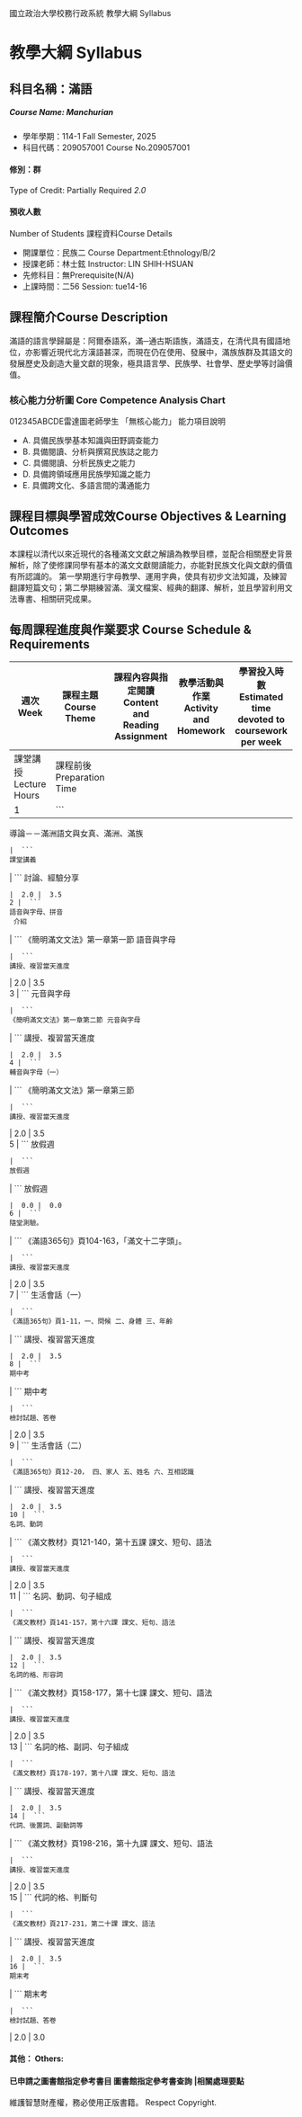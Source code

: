 國立政治大學校務行政系統 教學大綱 Syllabus
# 教學大綱 Syllabus
##  科目名稱：滿語 
#####  Course Name: Manchurian
  * 學年學期：114-1 Fall Semester, 2025 
  * 科目代碼：209057001 Course No.209057001
#### 修別：群
Type of Credit: Partially Required 
_2.0_
#### 預收人數
Number of Students
課程資料Course Details
  * 開課單位：民族二 Course Department:Ethnology/B/2 
  * 授課老師：林士鉉 Instructor: LIN SHIH-HSUAN 
  * 先修科目：無Prerequisite(N/A)
  * 上課時間：二56 Session: tue14-16 
##  課程簡介Course Description
滿語的語言學歸屬是：阿爾泰語系，滿─通古斯語族，滿語支，在清代具有國語地位，亦影響近現代北方漢語甚深，而現在仍在使用、發展中，滿族族群及其語文的發展歷史及創造大量文獻的現象，極具語言學、民族學、社會學、歷史學等討論價值。
###  核心能力分析圖 Core Competence Analysis Chart
012345ABCDE雷達圖老師學生
「無核心能力」 
能力項目說明
  * A. 具備民族學基本知識與田野調查能力
  * B. 具備閱讀、分析與撰寫民族誌之能力
  * C. 具備閱讀、分析民族史之能力
  * D. 具備跨領域應用民族學知識之能力
  * E. 具備跨文化、多語言間的溝通能力
##  課程目標與學習成效Course Objectives & Learning Outcomes 
本課程以清代以來近現代的各種滿文文獻之解讀為教學目標，並配合相關歷史背景解析，除了使修課同學有基本的滿文文獻閱讀能力，亦能對民族文化與文獻的價值有所認識的。
第一學期進行字母教學、運用字典，使具有初步文法知識，及練習翻譯短篇文句；第二學期練習滿、漢文檔案、經典的翻譯、解析，並且學習利用文法專書、相關研究成果。
##  每周課程進度與作業要求 Course Schedule & Requirements
週次 Week | 課程主題 Course Theme | 課程內容與指定閱讀 Content and Reading Assignment | 教學活動與作業 Activity and Homework | 學習投入時數 Estimated time devoted to coursework per week  
---|---|---|---|---  
課堂講授 Lecture Hours | 課程前後 Preparation Time  
1 |  ```
導論－－滿洲語文與女真、滿洲、滿族
```
|  ```
課堂講義
```
|  ```
討論、經驗分享
```
|  2.0 |  3.5  
2 |  ```
語音與字母、拼音
 介紹
```
|  ```
《簡明滿文文法》第一章第一節 語音與字母
```
|  ```
講授、複習當天進度
```
|  2.0 |  3.5  
3 |  ```
元音與字母 
```
|  ```
《簡明滿文文法》第一章第二節 元音與字母 
```
|  ```
講授、複習當天進度
```
|  2.0 |  3.5  
4 |  ```
輔音與字母（一）
```
|  ```
《簡明滿文文法》第一章第三節
```
|  ```
講授、複習當天進度
```
|  2.0 |  3.5  
5 |  ```
放假週
```
|  ```
放假週
```
|  ```
放假週
```
|  0.0 |  0.0  
6 |  ```
隨堂測驗。
```
|  ```
《滿語365句》頁104-163，「滿文十二字頭」。
```
|  ```
講授、複習當天進度
```
|  2.0 |  3.5  
7 |  ```
生活會話（一）
```
|  ```
《滿語365句》頁1-11，一、問候 二、身體 三、年齡 
```
|  ```
講授、複習當天進度
```
|  2.0 |  3.5  
8 |  ```
期中考
```
|  ```
期中考
```
|  ```
檢討試題、答卷
```
|  2.0 |  3.5  
9 |  ```
生活會話（二）
```
|  ```
《滿語365句》頁12-20， 四、家人 五、姓名 六、互相認識 
```
|  ```
講授、複習當天進度
```
|  2.0 |  3.5  
10 |  ```
名詞、動詞
```
|  ```
《滿文教材》頁121-140，第十五課 課文、短句、語法 
```
|  ```
講授、複習當天進度
```
|  2.0 |  3.5  
11 |  ```
名詞、動詞、句子組成
```
|  ```
《滿文教材》頁141-157，第十六課 課文、短句、語法
```
|  ```
講授、複習當天進度
```
|  2.0 |  3.5  
12 |  ```
名詞的格、形容詞
```
|  ```
《滿文教材》頁158-177，第十七課 課文、短句、語法
```
|  ```
講授、複習當天進度
```
|  2.0 |  3.5  
13 |  ```
名詞的格、副詞、句子組成
```
|  ```
《滿文教材》頁178-197，第十八課 課文、短句、語法
```
|  ```
講授、複習當天進度
```
|  2.0 |  3.5  
14 |  ```
代詞、後置詞、副動詞等
```
|  ```
《滿文教材》頁198-216，第十九課 課文、短句、語法
```
|  ```
講授、複習當天進度
```
|  2.0 |  3.5  
15 |  ```
代詞的格、判斷句
```
|  ```
《滿文教材》頁217-231，第二十課 課文、語法
```
|  ```
講授、複習當天進度
```
|  2.0 |  3.5  
16 |  ```
期末考
```
|  ```
期末考
```
|  ```
檢討試題、答卷
```
|  2.0 |  3.0  
####  其他： Others:
####  已申請之圖書館指定參考書目  圖書館指定參考書查詢 |相關處理要點
維護智慧財產權，務必使用正版書籍。 Respect Copyright.
